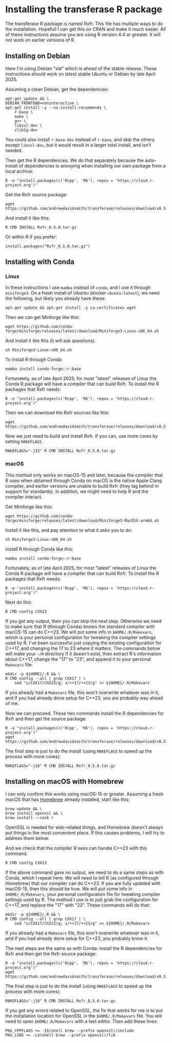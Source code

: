 # Installing the transferase R package

The transferase R package is named Rxfr. This file has multiple ways to do the
installation. Hopefull I can get this on CRAN and make it much easier. All of
these instructions assume you are using R version 4.4 or greater. It will not
work on earlier versions of R.

## Installing on Debian

Here I'm using Debian "sid" which is ahead of the stable release. These
instructions should work on latest stable Ubuntu or Debian by late April 2025.

Assuming a clean Debian, get the dependencies:

```console
apt-get update && \
DEBIAN_FRONTEND=noninteractive \
apt-get install -y --no-install-recommends \
    r-base \
    make \
    g++ \
    libssl-dev \
    zlib1g-dev
```

You could also install `r-base-dev` instead of `r-base`, and skip the others
except `libssl-dev`, but it would result in a larger total install, and isn't
needed.

Then get the R dependencies. We do that separately because the auto-install of
dependencies is annoying when installing our own package from a local archive:

```console
R -e "install.packages(c('Rcpp', 'R6'), repos = 'https://cloud.r-project.org')"
```

Get the Rxfr source package:

```console
wget https://github.com/andrewdavidsmith/transferase/releases/download/v0.5.0/Rxfr_0.5.0.tar.gz
```

And install it like this:

```console
R CMD INSTALL Rxfr_0.5.0.tar.gz
```

Or within R if you prefer:

```console
install.packages("Rxfr_0.5.0.tar.gz")
```

## Installing with Conda

### Linux

In these instructions I use `mamba` instead of `conda`, and I use it through
`miniforge3`. On a fresh install of Ubuntu (docker `ubuntu:latest`), we need
the following, but likely you already have these:

```console
apt-get update && apt-get install -y ca-certificates wget
```

Then we can get Minforge like this:

```console
wget https://github.com/conda-forge/miniforge/releases/latest/download/Miniforge3-Linux-x86_64.sh
```

And install it like this (it will ask questions):

```console
sh Miniforge3-Linux-x86_64.sh
```

To install R through Conda:

```console
mamba install conda-forge::r-base
```

Fortunately, as of late April 2025, for most "latest" releases of Linux the
Conda R package will have a compiler that can build Rxfr. To install the R
packages that Rxfr needs:

```console
R -e "install.packages(c('Rcpp', 'R6'), repos = 'https://cloud.r-project.org')"
```

Then we can download the Rxfr sources like this:

```console
wget https://github.com/andrewdavidsmith/transferase/releases/download/v0.5.0/Rxfr_0.5.0.tar.gz
```

Now we just need to build and install Rxfr. If you can, use more cores by
setting `MAKEFLAGS`.

```console
MAKEFLAGS="-j32" R CMD INSTALL Rxfr_0.5.0.tar.gz
```

### macOS

This method only works on macOS-15 and later, because the compiler that R uses
when obtained through Conda on macOS is the native Apple Clang compiler, and
earlier versions are unable to build Rxfr (they lag behind in support for
standards). In addition, we might need to help R and the compiler interact.

Get Miniforge like this:

```console
wget https://github.com/conda-forge/miniforge/releases/latest/download/Miniforge3-MacOSX-arm64.sh
```

Install it like this, and pay attention to what it asks you to do:

```console
sh Miniforge3-Linux-x86_64.sh
```

Install R through Conda like this:

```console
mamba install conda-forge::r-base
```

Fortunately, as of late April 2025, for most "latest" releases of Linux the
Conda R package will have a compiler that can build Rxfr. To install the R
packages that Rxfr needs:

```console
R -e "install.packages(c('Rcpp', 'R6'), repos = 'https://cloud.r-project.org')"
```

Next do this:

```console
R CMD config CXX23
```

If you got any output, then you can skip the next step. Otherwise we need to
make sure that R (through Conda) knows the standard compiler with macOS-15 can
do C++23. We will put some info in `$HOME/.R/Makevars`, which is your personal
configuration for tweaking the compiler settings used by R. I've been
successful just copying the existing configuration for C++17, and changing the
17 to 23 where it matters. The commands below will make your `~/R` directory
if it doesn't exist, then extract R's information about C++17, change the "17"
to "23", and append it to your personal `Makevars` file:

```console
mkdir -p ${HOME}/.R && \
R CMD config --all | grep CXX17 | \
    sed "s/CXX17/CXX23/g; s/++17/++23/g" >> ${HOME}/.R/Makevars
```

If you already had a `Makevars` file, this won't overwrite whatever was in it,
and if you had already done setup for C++23, you are probably way ahead of me.

Now we can proceed. These two commands install the R dependencies for Rxfr and
then get the source package:

```console
R -e "install.packages(c('Rcpp', 'R6'), repos = 'https://cloud.r-project.org')"
wget https://github.com/andrewdavidsmith/transferase/releases/download/v0.5.0/Rxfr_0.5.0.tar.gz
```

The final step is just to do the install (using `MAKEFLAGS` to speed up the
process with more cores):

```console
MAKEFLAGS="-j16" R CMD INSTALL Rxfr_0.5.0.tar.gz
```

## Installing on macOS with Homebrew

I can only confirm this works using macOS-15 or greater. Assuming a fresh
macOS that has [Homebrew](https://brew.sh) already installed, start like this:

```console
brew update && \
brew install openssl && \
brew install --cask r
```

OpenSSL is needed for web-related things, and Homebrew doesn't always put
things in the most convenient place. If this causes problems, I will try to
address them below.

And we check that the compiler R sees can handle C++23 with this command.

```console
R CMD config CXX23
```

If the above command gave no output, we need to do a same steps as with Conda,
which I repeat here. We will need to tell R (as configured through Homebrew)
that our compiler can do C++23. If you are fully updated with macOS-15, then
this should be true. We will put some info in `$HOME/.R/Makevars`, your
personal configuration file for tweaking compiler settings used by R.  The
method I use is to just grab the configuration for C++17, and replace the "17"
with "23". These commands will do that:

```console
mkdir -p ${HOME}/.R && \
R CMD config --all | grep CXX17 | \
    sed "s/CXX17/CXX23/g; s/++17/++23/g" >> ${HOME}/.R/Makevars
```

If you already had a `Makevars` file, this won't overwrite whatever was in it,
and if you had already done setup for C++23, you probably know it.

The next steps are the same as with Conda: install the R dependencies for Rxfr
and then get the Rxfr source package:

```console
R -e "install.packages(c('Rcpp', 'R6'), repos = 'https://cloud.r-project.org')"
wget https://github.com/andrewdavidsmith/transferase/releases/download/v0.5.0/Rxfr_0.5.0.tar.gz
```

The final step is just to do the install (using `MAKEFLAGS` to speed up the
process with more cores):

```console
MAKEFLAGS="-j16" R CMD INSTALL Rxfr_0.5.0.tar.gz
```

If you get any errors related to OpenSSL, the fix that works for me is to put
the installation location for OpenSSL in the `$HOME/.R/Makevars` file. You
will need to open `$HOME/.R/Makevars` with a text editor. Then add these
lines:

```console
PKG_CPPFLAGS += -I$(shell brew --prefix openssl)/include
PKG_LIBS += -L$(shell brew --prefix openssl)/lib
```
